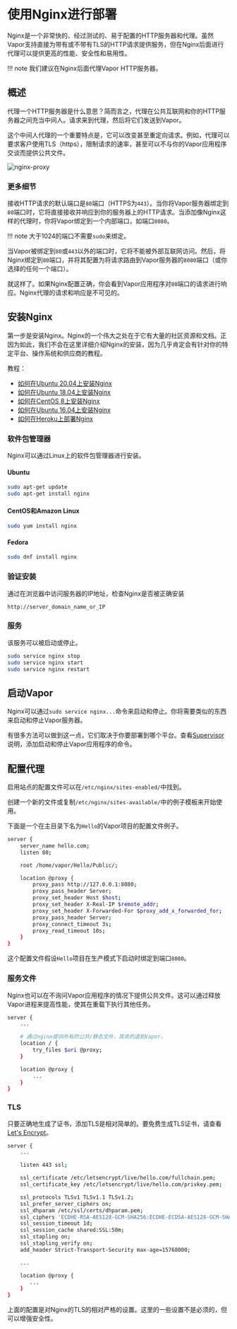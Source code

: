 # 使用Nginx进行部署

Nginx是一个非常快的、经过测试的、易于配置的HTTP服务器和代理。虽然Vapor支持直接为带有或不带有TLS的HTTP请求提供服务，但在Nginx后面进行代理可以提供更高的性能、安全性和易用性。

!!! note
    我们建议在Nginx后面代理Vapor HTTP服务器。

## 概述

代理一个HTTP服务器是什么意思？简而言之，代理在公共互联网和你的HTTP服务器之间充当中间人。请求来到代理，然后将它们发送到Vapor。

这个中间人代理的一个重要特点是，它可以改变甚至重定向请求。例如，代理可以要求客户使用TLS（https），限制请求的速率，甚至可以不与你的Vapor应用程序交谈而提供公共文件。

![nginx-proxy](https://cloud.githubusercontent.com/assets/1342803/20184965/5d9d588a-a738-11e6-91fe-28c3a4f7e46b.png)

### 更多细节

接收HTTP请求的默认端口是`80`端口（HTTPS为`443`）。当你将Vapor服务器绑定到`80`端口时，它将直接接收并响应到你的服务器上的HTTP请求。当添加像Nginx这样的代理时，你将Vapor绑定到一个内部端口，如端口`8080`。

!!! note
    大于1024的端口不需要`sudo`来绑定。

当Vapor被绑定到`80`或`443`以外的端口时，它将不能被外部互联网访问。然后，将Nginx绑定到`80`端口，并将其配置为将请求路由到Vapor服务器的`8080`端口（或你选择的任何一个端口）。

就这样了。如果Nginx配置正确，你会看到Vapor应用程序对`80`端口的请求进行响应。Nginx代理的请求和响应是不可见的。

## 安装Nginx

第一步是安装Nginx。Nginx的一个伟大之处在于它有大量的社区资源和文档。正因为如此，我们不会在这里详细介绍Nginx的安装，因为几乎肯定会有针对你的特定平台、操作系统和供应商的教程。

教程：

- [如何在Ubuntu 20.04上安装Nginx](https://www.digitalocean.com/community/tutorials/how-to-install-nginx-on-ubuntu-20-04)
- [如何在Ubuntu 18.04上安装Nginx](https://www.digitalocean.com/community/tutorials/how-to-install-nginx-on-ubuntu-18-04)
- [如何在CentOS 8上安装Nginx](https://www.digitalocean.com/community/tutorials/how-to-install-nginx-on-centos-8)
- [如何在Ubuntu 16.04上安装Nginx](https://www.digitalocean.com/community/tutorials/how-to-install-nginx-on-ubuntu-16-04)
- [如何在Heroku上部署Nginx](https://blog.codeship.com/how-to-deploy-nginx-on-heroku/)

### 软件包管理器

Nginx可以通过Linux上的软件包管理器进行安装。

#### Ubuntu

```sh
sudo apt-get update
sudo apt-get install nginx
```

#### CentOS和Amazon Linux

```sh
sudo yum install nginx
```

#### Fedora

```sh
sudo dnf install nginx
```

### 验证安装

通过在浏览器中访问服务器的IP地址，检查Nginx是否被正确安装

```
http://server_domain_name_or_IP
```

### 服务

该服务可以被启动或停止。

```sh
sudo service nginx stop
sudo service nginx start
sudo service nginx restart
```

## 启动Vapor

Nginx可以通过`sudo service nginx...`命令来启动和停止。你将需要类似的东西来启动和停止Vapor服务器。

有很多方法可以做到这一点，它们取决于你要部署到哪个平台。查看[Supervisor](supervisor.md)说明，添加启动和停止Vapor应用程序的命令。

## 配置代理

启用站点的配置文件可以在`/etc/nginx/sites-enabled/`中找到。

创建一个新的文件或复制`/etc/nginx/sites-available/`中的例子模板来开始使用。

下面是一个在主目录下名为`Hello`的Vapor项目的配置文件例子。

```sh
server {
    server_name hello.com;
    listen 80;

    root /home/vapor/Hello/Public/;

    location @proxy {
        proxy_pass http://127.0.0.1:8080;
        proxy_pass_header Server;
        proxy_set_header Host $host;
        proxy_set_header X-Real-IP $remote_addr;
        proxy_set_header X-Forwarded-For $proxy_add_x_forwarded_for;
        proxy_pass_header Server;
        proxy_connect_timeout 3s;
        proxy_read_timeout 10s;
    }
}
```

这个配置文件假设`Hello`项目在生产模式下启动时绑定到端口`8080`。

### 服务文件

Nginx也可以在不询问Vapor应用程序的情况下提供公共文件。这可以通过释放Vapor进程来提高性能，使其在重载下执行其他任务。

```sh
server {
	...

    # 通过nginx提供所有的公共/静态文件，其余的退到Vapor。
	location / {
		try_files $uri @proxy;
	}

	location @proxy {
		...
	}
}
```

### TLS

只要正确地生成了证书，添加TLS是相对简单的。要免费生成TLS证书，请查看[Let's Encrypt](https://letsencrypt.org/getting-started/)。

```sh
server {
    ...

    listen 443 ssl;

    ssl_certificate /etc/letsencrypt/live/hello.com/fullchain.pem;
    ssl_certificate_key /etc/letsencrypt/live/hello.com/privkey.pem;

    ssl_protocols TLSv1 TLSv1.1 TLSv1.2;
    ssl_prefer_server_ciphers on;
    ssl_dhparam /etc/ssl/certs/dhparam.pem;
    ssl_ciphers 'ECDHE-RSA-AES128-GCM-SHA256:ECDHE-ECDSA-AES128-GCM-SHA256:ECDHE-RSA-AES256-GCM-SHA384:ECDHE-ECDSA-AES256-GCM-SHA384:DHE-RSA-AES128-GCM-SHA256:DHE-DSS-AES128-GCM-SHA256:kEDH+AESGCM:ECDHE-RSA-AES128-SHA256:ECDHE-ECDSA-AES128-SHA256:ECDHE-RSA-AES128-SHA:ECDHE-ECDSA-AES128-SHA:ECDHE-RSA-AES256-SHA384:ECDHE-ECDSA-AES256-SHA384:ECDHE-RSA-AES256-SHA:ECDHE-ECDSA-AES256-SHA:DHE-RSA-AES128-SHA256:DHE-RSA-AES128-SHA:DHE-DSS-AES128-SHA256:DHE-RSA-AES256-SHA256:DHE-DSS-AES256-SHA:DHE-RSA-AES256-SHA:AES128-GCM-SHA256:AES256-GCM-SHA384:AES128-SHA256:AES256-SHA256:AES128-SHA:AES256-SHA:AES:CAMELLIA:DES-CBC3-SHA:!aNULL:!eNULL:!EXPORT:!DES:!RC4:!MD5:!PSK:!aECDH:!EDH-DSS-DES-CBC3-SHA:!EDH-RSA-DES-CBC3-SHA:!KRB5-DES-CBC3-SHA';
    ssl_session_timeout 1d;
    ssl_session_cache shared:SSL:50m;
    ssl_stapling on;
    ssl_stapling_verify on;
    add_header Strict-Transport-Security max-age=15768000;

    ...

    location @proxy {
       ...
    }
}
```

上面的配置是对Nginx的TLS的相对严格的设置。这里的一些设置不是必须的，但可以增强安全性。
